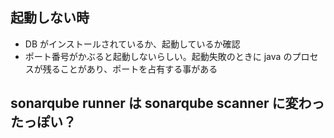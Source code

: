 ## 起動しない時

- DB がインストールされているか、起動しているか確認
- ポート番号がかぶると起動しないらしい。起動失敗のときに java のプロセスが残ることがあり、ポートを占有する事がある

## sonarqube runner は sonarqube scanner に変わったっぽい？
